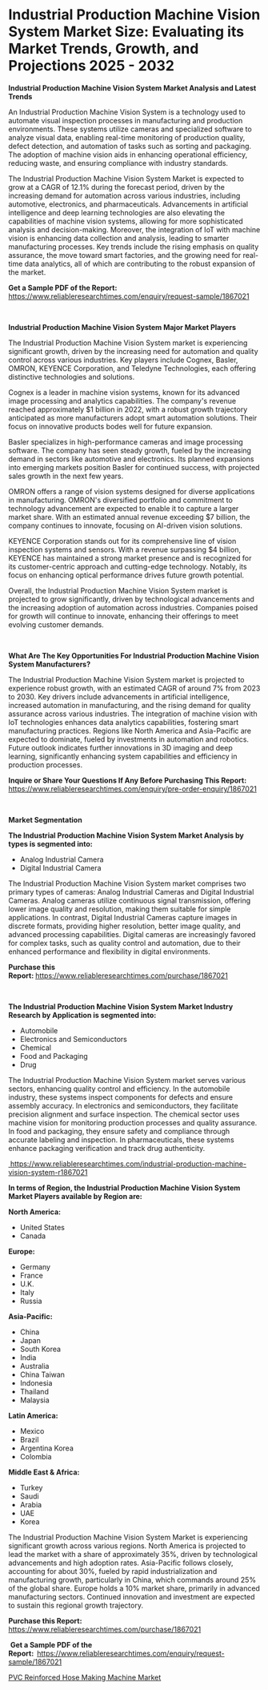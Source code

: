 <p><h1>Industrial Production Machine Vision System Market Size: Evaluating its Market Trends, Growth, and Projections 2025 - 2032</h1></p><p><strong>Industrial Production Machine Vision System Market Analysis and Latest Trends</strong></p>
<p><p>An Industrial Production Machine Vision System is a technology used to automate visual inspection processes in manufacturing and production environments. These systems utilize cameras and specialized software to analyze visual data, enabling real-time monitoring of production quality, defect detection, and automation of tasks such as sorting and packaging. The adoption of machine vision aids in enhancing operational efficiency, reducing waste, and ensuring compliance with industry standards.</p><p>The Industrial Production Machine Vision System Market is expected to grow at a CAGR of 12.1% during the forecast period, driven by the increasing demand for automation across various industries, including automotive, electronics, and pharmaceuticals. Advancements in artificial intelligence and deep learning technologies are also elevating the capabilities of machine vision systems, allowing for more sophisticated analysis and decision-making. Moreover, the integration of IoT with machine vision is enhancing data collection and analysis, leading to smarter manufacturing processes. Key trends include the rising emphasis on quality assurance, the move toward smart factories, and the growing need for real-time data analytics, all of which are contributing to the robust expansion of the market.</p></p>
<p><strong>Get a Sample PDF of the Report:&nbsp;</strong> <a href="https://www.reliableresearchtimes.com/enquiry/request-sample/1867021?utm_campaign=2629&utm_medium=2&utm_source=Github&utm_content=ia&utm_term=12042025&utm_id=industrial-production-machine-vision-system">https://www.reliableresearchtimes.com/enquiry/request-sample/1867021</a></p>
<p>&nbsp;</p>
<p><strong>Industrial Production Machine Vision System Major Market Players</strong></p>
<p><p>The Industrial Production Machine Vision System market is experiencing significant growth, driven by the increasing need for automation and quality control across various industries. Key players include Cognex, Basler, OMRON, KEYENCE Corporation, and Teledyne Technologies, each offering distinctive technologies and solutions.</p><p>Cognex is a leader in machine vision systems, known for its advanced image processing and analytics capabilities. The company's revenue reached approximately $1 billion in 2022, with a robust growth trajectory anticipated as more manufacturers adopt smart automation solutions. Their focus on innovative products bodes well for future expansion.</p><p>Basler specializes in high-performance cameras and image processing software. The company has seen steady growth, fueled by the increasing demand in sectors like automotive and electronics. Its planned expansions into emerging markets position Basler for continued success, with projected sales growth in the next few years.</p><p>OMRON offers a range of vision systems designed for diverse applications in manufacturing. OMRON's diversified portfolio and commitment to technology advancement are expected to enable it to capture a larger market share. With an estimated annual revenue exceeding $7 billion, the company continues to innovate, focusing on AI-driven vision solutions.</p><p>KEYENCE Corporation stands out for its comprehensive line of vision inspection systems and sensors. With a revenue surpassing $4 billion, KEYENCE has maintained a strong market presence and is recognized for its customer-centric approach and cutting-edge technology. Notably, its focus on enhancing optical performance drives future growth potential.</p><p>Overall, the Industrial Production Machine Vision System market is projected to grow significantly, driven by technological advancements and the increasing adoption of automation across industries. Companies poised for growth will continue to innovate, enhancing their offerings to meet evolving customer demands.</p></p>
<p>&nbsp;</p>
<p><strong>What Are The Key Opportunities For Industrial Production Machine Vision System Manufacturers?</strong></p>
<p><p>The Industrial Production Machine Vision System market is projected to experience robust growth, with an estimated CAGR of around 7% from 2023 to 2030. Key drivers include advancements in artificial intelligence, increased automation in manufacturing, and the rising demand for quality assurance across various industries. The integration of machine vision with IoT technologies enhances data analytics capabilities, fostering smart manufacturing practices. Regions like North America and Asia-Pacific are expected to dominate, fueled by investments in automation and robotics. Future outlook indicates further innovations in 3D imaging and deep learning, significantly enhancing system capabilities and efficiency in production processes.</p></p>
<p><strong>Inquire or Share Your Questions If Any Before Purchasing This Report:</strong> <a href="https://www.reliableresearchtimes.com/enquiry/pre-order-enquiry/1867021?utm_campaign=2629&utm_medium=2&utm_source=Github&utm_content=ia&utm_term=12042025&utm_id=industrial-production-machine-vision-system">https://www.reliableresearchtimes.com/enquiry/pre-order-enquiry/1867021</a></p>
<p>&nbsp;</p>
<p><strong>Market Segmentation</strong></p>
<p><strong>The Industrial Production Machine Vision System Market Analysis by types is segmented into:</strong></p>
<p><ul><li>Analog Industrial Camera</li><li>Digital Industrial Camera</li></ul></p>
<p><p>The Industrial Production Machine Vision System market comprises two primary types of cameras: Analog Industrial Cameras and Digital Industrial Cameras. Analog cameras utilize continuous signal transmission, offering lower image quality and resolution, making them suitable for simple applications. In contrast, Digital Industrial Cameras capture images in discrete formats, providing higher resolution, better image quality, and advanced processing capabilities. Digital cameras are increasingly favored for complex tasks, such as quality control and automation, due to their enhanced performance and flexibility in digital environments.</p></p>
<p><strong>Purchase this Report:&nbsp;</strong><a href="https://www.reliableresearchtimes.com/purchase/1867021?utm_campaign=2629&utm_medium=2&utm_source=Github&utm_content=ia&utm_term=12042025&utm_id=industrial-production-machine-vision-system">https://www.reliableresearchtimes.com/purchase/1867021</a></p>
<p>&nbsp;</p>
<p><strong>The Industrial Production Machine Vision System Market Industry Research by Application is segmented into:</strong></p>
<p><ul><li>Automobile</li><li>Electronics and Semiconductors</li><li>Chemical</li><li>Food and Packaging</li><li>Drug</li></ul></p>
<p><p>The Industrial Production Machine Vision System market serves various sectors, enhancing quality control and efficiency. In the automobile industry, these systems inspect components for defects and ensure assembly accuracy. In electronics and semiconductors, they facilitate precision alignment and surface inspection. The chemical sector uses machine vision for monitoring production processes and quality assurance. In food and packaging, they ensure safety and compliance through accurate labeling and inspection. In pharmaceuticals, these systems enhance packaging verification and track drug authenticity.</p></p>
<p><a href="https://www.reliableresearchtimes.com/industrial-production-machine-vision-system-r1867021?utm_campaign=2629&utm_medium=2&utm_source=Github&utm_content=ia&utm_term=12042025&utm_id=industrial-production-machine-vision-system">&nbsp;https://www.reliableresearchtimes.com/industrial-production-machine-vision-system-r1867021</a></p>
<p><strong>In terms of Region, the Industrial Production Machine Vision System Market Players available by Region are:</strong></p>
<p>
    <p> <strong> North America: </strong>
        <ul>
            <li>United States</li>
            <li>Canada</li>
        </ul>
        </p> 
    <p> <strong> Europe: </strong>
        <ul>
            <li>Germany</li>
            <li>France</li>
            <li>U.K.</li>
            <li>Italy</li>
            <li>Russia</li>
        </ul>
        </p> 
    <p> <strong> Asia-Pacific: </strong>
        <ul>
            <li>China</li>
            <li>Japan</li>
            <li>South Korea</li>
            <li>India</li>
            <li>Australia</li>
            <li>China Taiwan</li>
            <li>Indonesia</li>
            <li>Thailand</li>
            <li>Malaysia</li>
        </ul>
        </p> 
    <p> <strong> Latin America: </strong>
        <ul>
            <li>Mexico</li>
            <li>Brazil</li>
            <li>Argentina Korea</li>
            <li>Colombia</li>
        </ul>
        </p> 
    <p> <strong> Middle East & Africa: </strong>
        <ul>
            <li>Turkey</li>
            <li>Saudi</li>
            <li>Arabia</li>
            <li>UAE</li>
            <li>Korea</li>
        </ul>
    </p>
    </p>
<p><p>The Industrial Production Machine Vision System Market is experiencing significant growth across various regions. North America is projected to lead the market with a share of approximately 35%, driven by technological advancements and high adoption rates. Asia-Pacific follows closely, accounting for about 30%, fueled by rapid industrialization and manufacturing growth, particularly in China, which commands around 25% of the global share. Europe holds a 10% market share, primarily in advanced manufacturing sectors. Continued innovation and investment are expected to sustain this regional growth trajectory.</p></p>
<p><strong>Purchase this Report: </strong><a href="https://www.reliableresearchtimes.com/purchase/1867021?utm_campaign=2629&utm_medium=2&utm_source=Github&utm_content=ia&utm_term=12042025&utm_id=industrial-production-machine-vision-system">https://www.reliableresearchtimes.com/purchase/1867021</a></p>
<p>&nbsp;<strong>Get a Sample PDF of the Report:&nbsp;&nbsp;</strong><a href="https://www.reliableresearchtimes.com/enquiry/request-sample/1867021?utm_campaign=2629&utm_medium=2&utm_source=Github&utm_content=ia&utm_term=12042025&utm_id=industrial-production-machine-vision-system">https://www.reliableresearchtimes.com/enquiry/request-sample/1867021</a></p>
<p><strong></strong></p>
<p><p><a href="https://github.com/manesros8/Market-Research-Report-List-1/blob/main/pvc-reinforced-hose-making-machine-market.md?utm_campaign=2629&utm_medium=2&utm_source=Github&utm_content=ia&utm_term=12042025&utm_id=industrial-production-machine-vision-system">PVC Reinforced Hose Making Machine Market</a></p></p>
